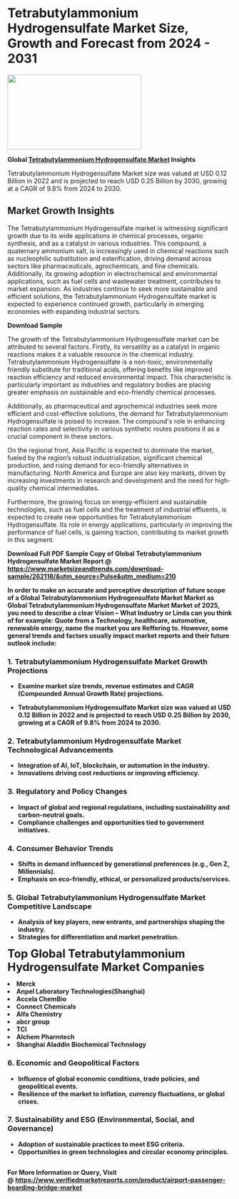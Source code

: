 <H1>Tetrabutylammonium Hydrogensulfate Market Size, Growth and Forecast from 2024 - 2031</H1><img class="aligncenter size-medium wp-image-584254" src="https://thirdeyenews.in/wp-content/uploads/2024/09/Global-Market-Research-300x168.jpeg" alt="" width="300" height="168" /><p><strong>Global&nbsp;<a href="https://www.marketsizeandtrends.com/download-sample/262118/&amp;utm_source=Pulse&amp;utm_medium=210">Tetrabutylammonium Hydrogensulfate Market</a> Insights</strong></p><p>Tetrabutylammonium Hydrogensulfate Market size was valued at USD 0.12 Billion in 2022 and is projected to reach USD 0.25 Billion by 2030, growing at a CAGR of 9.8% from 2024 to 2030.</p><p><h2>Market Growth Insights</h2> <p>The Tetrabutylammonium Hydrogensulfate market is witnessing significant growth due to its wide applications in chemical processes, organic synthesis, and as a catalyst in various industries. This compound, a quaternary ammonium salt, is increasingly used in chemical reactions such as nucleophilic substitution and esterification, driving demand across sectors like pharmaceuticals, agrochemicals, and fine chemicals. Additionally, its growing adoption in electrochemical and environmental applications, such as fuel cells and wastewater treatment, contributes to market expansion. As industries continue to seek more sustainable and efficient solutions, the Tetrabutylammonium Hydrogensulfate market is expected to experience continued growth, particularly in emerging economies with expanding industrial sectors.</p> <p><strong>Download Sample</strong></p> <p>The growth of the Tetrabutylammonium Hydrogensulfate market can be attributed to several factors. Firstly, its versatility as a catalyst in organic reactions makes it a valuable resource in the chemical industry. Tetrabutylammonium Hydrogensulfate is a non-toxic, environmentally friendly substitute for traditional acids, offering benefits like improved reaction efficiency and reduced environmental impact. This characteristic is particularly important as industries and regulatory bodies are placing greater emphasis on sustainable and eco-friendly chemical processes.</p> <p>Additionally, as pharmaceutical and agrochemical industries seek more efficient and cost-effective solutions, the demand for Tetrabutylammonium Hydrogensulfate is poised to increase. The compound's role in enhancing reaction rates and selectivity in various synthetic routes positions it as a crucial component in these sectors.</p> <p>On the regional front, Asia Pacific is expected to dominate the market, fueled by the region’s robust industrialization, significant chemical production, and rising demand for eco-friendly alternatives in manufacturing. North America and Europe are also key markets, driven by increasing investments in research and development and the need for high-quality chemical intermediates.</p> <p>Furthermore, the growing focus on energy-efficient and sustainable technologies, such as fuel cells and the treatment of industrial effluents, is expected to create new opportunities for Tetrabutylammonium Hydrogensulfate. Its role in energy applications, particularly in improving the performance of fuel cells, is gaining traction, contributing to market growth in this segment.</p> <p><strong></p><p><span class=""><strong>Download Full PDF Sample Copy of Global Tetrabutylammonium Hydrogensulfate Market Report</strong> @ <a href="https://www.marketsizeandtrends.com/download-sample/262118/&amp;utm_source=Pulse&amp;utm_medium=210" target="_blank">https://www.marketsizeandtrends.com/download-sample/262118/&amp;utm_source=Pulse&amp;utm_medium=210</a></span></p><p>In order to make an accurate and perceptive description of future scope of a Global&nbsp;Tetrabutylammonium Hydrogensulfate Market Market as Global&nbsp;Tetrabutylammonium Hydrogensulfate Market Market of 2025, you need to describe a clear Vision &ndash; What Industry or Linda can you think of for example: Quote from a Technology, healthcare, automotive, renewable energy, name the market you are Reffering to. However, some general trends and factors usually impact market reports and their future outlook include:</p><h3>1.&nbsp;<strong>Tetrabutylammonium Hydrogensulfate Market Growth Projections</strong></h3><ul><li>Examine market size trends, revenue estimates and CAGR (Compounded Annual Growth Rate) projections.</li><li><p>Tetrabutylammonium Hydrogensulfate Market size was valued at USD 0.12 Billion in 2022 and is projected to reach USD 0.25 Billion by 2030, growing at a CAGR of 9.8% from 2024 to 2030.</p></li></ul><h3>2.&nbsp;<strong>Tetrabutylammonium Hydrogensulfate Market Technological Advancements</strong></h3><ul><li>Integration of AI, IoT, blockchain, or automation in the industry.</li><li>Innovations driving cost reductions or improving efficiency.</li></ul><h3>3.&nbsp;<strong>Regulatory and Policy Changes</strong></h3><ul><li>Impact of global and regional regulations, including sustainability and carbon-neutral goals.</li><li>Compliance challenges and opportunities tied to government initiatives.</li></ul><h3>4.&nbsp;<strong>Consumer Behavior Trends</strong></h3><ul><li>Shifts in demand influenced by generational preferences (e.g., Gen Z, Millennials).</li><li>Emphasis on eco-friendly, ethical, or personalized products/services.</li></ul><h3>5.&nbsp;<strong>Global Tetrabutylammonium Hydrogensulfate Market Competitive Landscape</strong></h3><ul><li>Analysis of key players, new entrants, and partnerships shaping the industry.</li><li>Strategies for differentiation and market penetration.</li></ul><p data-pm-slice="1 1 []"><span style="color: inherit; font-family: inherit; font-size: 25px;">Top Global Tetrabutylammonium Hydrogensulfate Market Companies</span></p><div class="" data-test-id=""><p><li>Merck</li><li> Anpel Laboratory Technologies(Shanghai)</li><li> Accela ChemBio</li><li> Connect Chemicals</li><li> Alfa Chemistry</li><li> abcr group</li><li> TCI</li><li> Alchem Pharmtech</li><li> Shanghai Aladdin Biochemical Technology</li></p></div><h3>6.&nbsp;<strong>Economic and Geopolitical Factors</strong></h3><ul><li>Influence of global economic conditions, trade policies, and geopolitical events.</li><li>Resilience of the market to inflation, currency fluctuations, or global crises.</li></ul><h3>7.&nbsp;<strong>Sustainability and ESG (Environmental, Social, and Governance)</strong></h3><ul><li>Adoption of sustainable practices to meet ESG criteria.</li><li>Opportunities in green technologies and circular economy principles.</li></ul><h2><strong style="font-size: 14px;">For More Information or Query, Visit @&nbsp;</strong><a style="background-color: #ffffff; font-size: 14px;" href="https://www.marketsizeandtrends.com/report/tetrabutylammonium-hydrogensulfate-market/" target="_blank">https://www.verifiedmarketreports.com/product/airport-passenger-boarding-bridge-market</a></h2>

